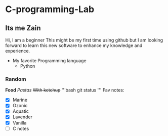 # C-programming-Lab
## Its me Zain
Hi, I am a beginner
This might be my first time using github but I am looking forward to learn this new software to enhance my knowledge and experience.
* My favorite Programming language
  * Python
### Random
**Food**
 *Pastas* 
 ~~With ketchup~~
 '''bash
git status
 '''
 Fav notes: 
- [X] Marine
- [X] Ozonic
- [X] Aquatic
- [X] Lavender
- [X] Vanilla
- [ ] C notes
